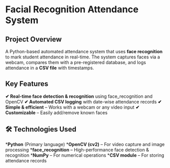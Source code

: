 # Facial Recognition Attendance System
## Project Overview
A Python-based automated attendance system that uses **face recognition** to mark student attendance in real-time. The system captures faces via a webcam, compares them with a pre-registered database, and logs attendance in a **CSV file** with timestamps.
## Key Features
**✔ Real-time face detection & recognition** using face_recognition and OpenCV
**✔ Automated CSV logging** with date-wise attendance records
**✔ Simple & efficient** – Works with a webcam or any video input
**✔ Customizable** – Easily add/remove known faces
## 🛠 Technologies Used
***Python** (Primary language)
***OpenCV (cv2)** – For video capture and image processing
***face_recognition** – High-performance face detection & recognition
***NumPy** – For numerical operations
***CSV module** – For storing attendance records
